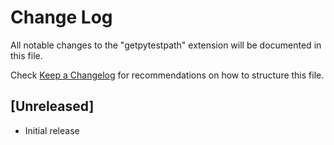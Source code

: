 # Change Log

All notable changes to the "getpytestpath" extension will be documented in this file.

Check [Keep a Changelog](http://keepachangelog.com/) for recommendations on how to structure this file.

## [Unreleased]

- Initial release